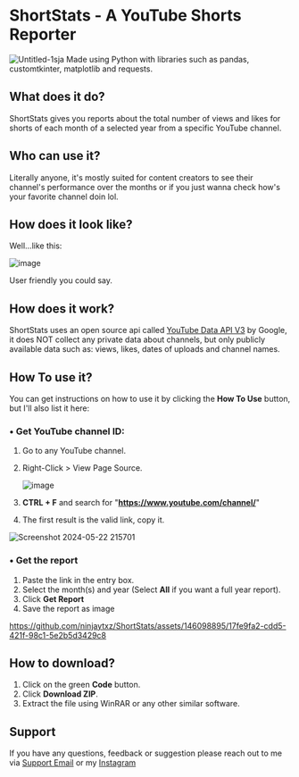 # ShortStats - A YouTube Shorts Reporter
![Untitled-1sja](https://github.com/ninjaytxz/ShortStats/assets/146098895/037c18be-4022-4308-a961-d483d505407b)
Made using Python with libraries such as pandas, customtkinter, matplotlib and requests.

## What does it do?
ShortStats gives you reports about the total number of views and likes for shorts of each month of a selected year from a specific YouTube channel.

## Who can use it?
Literally anyone, it's mostly suited for content creators to see their channel's performance over the months or if you just wanna check how's your favorite channel doin lol.

## How does it look like?
Well...like this:

![image](https://github.com/ninjaytxz/ShortStats/assets/146098895/4555dc77-7a83-4713-a11a-f358326c30a9)

User friendly you could say.

## How does it work?
ShortStats uses an open source api called [YouTube Data API V3](https://developers.google.com/youtube/v3) by Google, it does NOT collect any private data about channels, but only publicly available data such as: views, likes, dates of uploads and channel names.

## How To use it?
You can get instructions on how to use it by clicking the **How To Use** button, but I'll also list it here:

### • Get YouTube channel ID:
1) Go to any YouTube channel.
2) Right-Click > View Page Source.
   
   ![image](https://github.com/ninjaytxz/ShortStats/assets/146098895/7f1e134e-8b2d-473a-b1c1-2bd86a1d04a7)

   

4) **CTRL + F** and search for "**https://www.youtube.com/channel/**"
5) The first result is the valid link, copy it.


![Screenshot 2024-05-22 215701](https://github.com/ninjaytxz/ShortStats/assets/146098895/21993c38-cf3d-41bb-b1bc-ee88ede3cae4)

   

### • Get the report
1) Paste the link in the entry box.
2) Select the month(s) and year (Select **All** if you want a full year report).
3) Click **Get Report**
4) Save the report as image



https://github.com/ninjaytxz/ShortStats/assets/146098895/17fe9fa2-cdd5-421f-98c1-5e2b5d3429c8



## How to download?
1) Click on the green **Code** button.
2) Click **Download ZIP**.
3) Extract the file using WinRAR or any other similar software.

## Support
If you have any questions, feedback or suggestion please reach out to me via [Support Email](mailto:ninjaytxz.help@gmail.com) or my [Instagram](https://www.instagram.com/ninjaytxz86)

